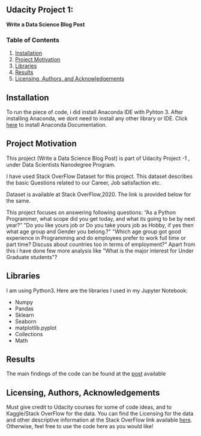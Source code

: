 ## Udacity Project 1: 
**Write a Data Science Blog Post**   
### Table of Contents

1.  [Installation](https://github.com/rachit1010/Udacity_Projects/blob/main/README.md#installation)
2.  [Project Motivation](https://github.com/rachit1010/Udacity_Projects/blob/main/README.md#project-motivation)
3.  [Libraries](https://github.com/rachit1010/Udacity_Projects/blob/main/README.md#libraries)
4.  [Results](https://github.com/rachit1010/Udacity_Projects/blob/main/README.md#results)
5.  [Licensing, Authors, and Acknowledgements](https://github.com/rachit1010/Udacity_Projects/blob/main/README.md#licensing-authors-acknowledgements)

## [](https://github.com/rachit1010/Udacity_Projects/blob/main/README.md#installation-)Installation

To run the piece of code, i did install Anaconda IDE with Pyhton 3. After installing Anaconda, we dont need to install any other library or IDE. Click [here](https://docs.anaconda.com/anaconda/install/windows/) to install Anaconda Documentation.

## [](https://github.com/rachit1010/Udacity_Projects/blob/main/README.md#project-motivation)Project Motivation

This project (Write a Data Science Blog Post) is part of Udacity Project -1 , under Data Scientists Nanodegree Program.

I have used Stack OverFlow Dataset for this project. This dataset describes the basic Questions related to our Career, Job satisfaction etc. 

Dataset is available at Stack OverFlow,2020. The link is provided below for the same.

This project focuses on answering following questions: 
“As a Python Programmer, what scope did you get today, and what its going to be by next year?” 
"Do you like yours job or Do you take yours job as Hobby, if yes then what age group and Gender you belong.?"
"Which age group got good experience in Programming and do employees prefer to work full time or part time? Discuss about countries too in terms of employment?"
Apart from this i have done few more analysis like "What is the major interest for Under Graduate students"?

## [](https://github.com/rachit1010/Udacity_Projects/blob/main/README.md#libraries)Libraries

I am using Python3. Here are the libraries I used in my Jupyter Notebook:

* Numpy
* Pandas
* Sklearn
* Seaborn
* matplotlib.pyplot
* Collections
* Math

## [](https://github.com/rachit1010/Udacity_Projects/blob/main/README.md#results)Results

The main findings of the code can be found at the  [post](https://drive.google.com/file/d/1dfGerWeWkcyQ9GX9x20rdSGj7WtEpzBB/view)  available

## [](https://github.com/rachit1010/Udacity_Projects/blob/main/README.md#licensing-authors-acknowledgements)Licensing, Authors, Acknowledgements

Must give credit to Udacity courses for some of code ideas, and to Kaggle/Stack OverFlow for the data. You can find the Licensing for the data and other descriptive information at the Stack OverFlow link available  [here](https://insights.stackoverflow.com/survey). Otherwise, feel free to use the code here as you would like!


    


    
    
    
